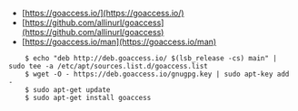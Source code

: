 

- [https://goaccess.io/](https://goaccess.io/)
- [https://github.com/allinurl/goaccess](https://github.com/allinurl/goaccess)
- [https://goaccess.io/man](https://goaccess.io/man)

```
    $ echo "deb http://deb.goaccess.io/ $(lsb_release -cs) main" | sudo tee -a /etc/apt/sources.list.d/goaccess.list
    $ wget -O - https://deb.goaccess.io/gnugpg.key | sudo apt-key add -
    $ sudo apt-get update
    $ sudo apt-get install goaccess

```
